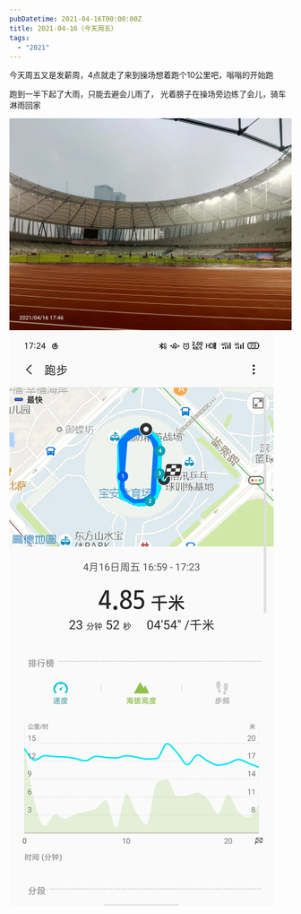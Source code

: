 ```yaml
---
pubDatetime: 2021-04-16T00:00:00Z
title: 2021-04-16（今天周五）
tags:
  - "2021"
---
```


今天周五又是发薪周，4点就走了来到操场想着跑个10公里吧，嗡嗡的开始跑

跑到一半下起了大雨，只能去避会儿雨了，
光着膀子在操场旁边练了会儿，骑车淋雨回家

![](../../img/6904315-ab55faee3c4ef448.jpg)
![](../../img/6904315-da7f1c114317269d.jpg)
